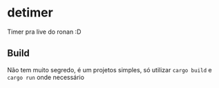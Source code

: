# detimer
Timer pra live do ronan :D
## Build
Não tem muito segredo, é um projetos simples, só utilizar `cargo build` e `cargo run` onde necessário
